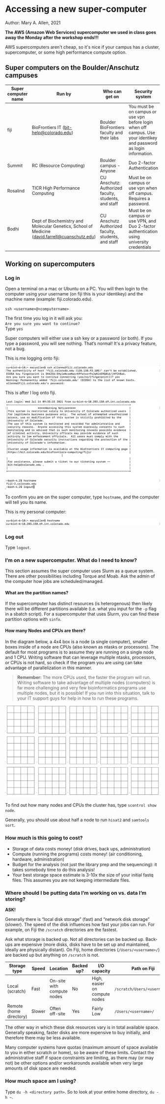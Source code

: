 # Accessing a new super-computer
Author: Mary A. Allen, 2021

**The AWS (Amazon Web Services) supercomputer we used in class goes away the Monday after the workshop ends!!!**

AWS supercomputers aren't cheap, so it's nice if your campus has a cluster, supercomputer, or some high performance compute option.

## Super computers on the Boulder/Anschutz campuses

| Super computer name | Run by | Who can get on | Security system |
| ------------------- | ------ | -------------- | --------------- |
| fiji | BioFrontiers IT (bit-help@colorado.edu) | Boulder BioFrontiers faculty and their labs | You must be on campus or use vpn before login when off campus. Use your identikey and password as login information. |
| Summit | RC (Resource Computing) | Boulder campus - Anyone | Duo 2-factor Authentication |
| Rosalind | TICR High Performance Computing | CU Anschutz: Authorized faculty, students, and staff | Must be on campus or use vpn when off campus. Requires a password. |
| Bodhi | Dept of Biochemistry and Molecular Genetics, School of Medicine (david.farrell@cuanschutz.edu) | CU Anschutz  Authorized faculty, students, and staff | Must be on campus or use VPN, and Duo 2-factor authentication using university credentials |

## Working on supercomputers

### Log in
Open a terminal on a mac or Ubuntu on a PC. You will then login to the computer using your username (on fiji this is your identikey) and the machine name (example: fiji.colorado.edu).  

`ssh <username>@<computername>`

The first time you log in it will ask you:\
`Are you sure you want to continue?`\
Type `yes`
 
Super computers will either use a ssh key or a password (or both). If you type a password, you will see nothing. That’s normal! It's a privacy feature, not a bug.

This is me logging onto fiji: 

![Fiji login](md_images/fiji_login.png)

This is after I log onto fiji.

![Fiji login splashmessage](md_images/fiji_login_splashmessage.png)

To confirm you are on the super computer, type `hostname`, and the computer will tell you its name. 

This is my personal computer:

![Personal computer hostname](md_images/personal_computer_hostname.png)
 
### Log out
Type `logout`.

### I’m on a new supercomputer. What do I need to know?
This section assumes the super computer uses Slurm as a queue system. There are other possibilities including Torque and Moab. Ask the admin of the computer how jobs are scheduled/managed.

#### What are the partition names?
If the supercomputer has distinct resources (is heterogenous) then likely there will be different partitions available (i.e. what you input for the `-p` flag in a sbatch script). For a supercomputer that uses Slurm, you can find these partition options with `sinfo`.

#### How many Nodes and CPUs are there?
In the diagram below, a 4x4 box is a node (a single computer), smaller boxes inside of a node are CPUs (also known as ntasks or processors). The default for most programs is to assume they are running on a single node and 1 CPU. Writing software that can leverage multiple ntasks, processors, or CPUs is not hard, so check if the program you are using can take advantage of parallelization in this manner.

> **Remember:** The more CPUs used, the faster the program will run. Writing software to take advantage of multiple nodes (computers) is far more challenging and very few bioinformatics programs use multiple nodes, but it is possible! If you run into this situation, talk to your IT support guys for help in how to run these programs.   

![Cluster architecture](md_images/cluster_architecture.png)

To find out how many nodes and CPUs the cluster has, type `scontrol show node`.

Generally, you should use about half a node to run `hisat2` and `samtools sort`.

### How much is this going to cost?
- Storage of data costs money! (disk drives, back ups, administration)
- Compute (running the programs) costs money! (air conditioning, hardware, administration)
- Budget for the analysis (not just the library prep and the sequencing): it takes somebody time to do this analysis!
- Your best storage space estimate is 3-10x the size of your initial fastq files. This assumes you are not keeping intermediate files.

### Where should I be putting data I’m working on vs. data I’m storing?
**ASK!**

Generally there is “local disk storage” (fast) and “network disk storage” (slower). The speed of the disk influences how fast your jobs can run. For example, on Fiji the `/scratch` directories are the fastest. 

Ask what storage is backed up. Not all directories can be backed up. Back-ups are expensive (more disks, disks have to be set up and maintained, ideally are physically distant). On Fiji, home directories (`/Users/<username>/`) are backed up but anything on `/scratch` is not. 

| Storage type | Speed | Location | Backed up? | I/O capacity | Path on Fiji | Cost |
| ------------ | ----- | -------- | ---------- | ------------ | ------------ | ---- |
| Local (scratch) | Fast | On-site with compute nodes | No | High, easier on compute nodes | `/scratch/Users/<username>/` | Expensive |
| Remote (home directory) | Slower | Often off-site | Yes | Fairly Low | `/Users/<username>/` | Cheaper |

The other way in which these disk resources vary is in total available space. Generally speaking, faster disks are more expensive to buy initially, and therefore there may be less available.

Many computer systems have quotas (maximum amount of space available to you in either scratch or home), so be aware of these limits. Contact the administrative staff if space constraints are limiting, as there may (or may not) be other options and/or workarounds available when very large amounts of disk space are needed.

### How much space am I using?
Type `du -h <directory path>`. So to look at your entire home directory, `du -h ~`.
